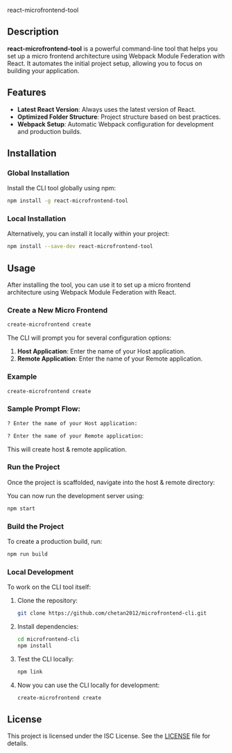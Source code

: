 react-microfrontend-tool

## Description

**react-microfrontend-tool** is a powerful command-line tool that helps you set up a micro frontend architecture using Webpack Module Federation with React. It automates the initial project setup, allowing you to focus on building your application.

## Features

- **Latest React Version**: Always uses the latest version of React.
- **Optimized Folder Structure**: Project structure based on best practices.
- **Webpack Setup**: Automatic Webpack configuration for development and production builds.

## Installation

### Global Installation

Install the CLI tool globally using npm:

```bash
npm install -g react-microfrontend-tool
```

### Local Installation

Alternatively, you can install it locally within your project:

```bash
npm install --save-dev react-microfrontend-tool
```

## Usage

After installing the tool, you can use it to set up a micro frontend architecture using Webpack Module Federation with React.

### Create a New Micro Frontend

```bash
create-microfrontend create 
```

The CLI will prompt you for several configuration options:

1. **Host Application**: Enter the name of your Host application.
2. **Remote Application**: Enter the name of your Remote application.


### Example

```bash
create-microfrontend create
```

### Sample Prompt Flow:

```bash
? Enter the name of your Host application:

? Enter the name of your Remote application:
```

This will create host & remote application.

### Run the Project

Once the project is scaffolded, navigate into the host & remote directory:


You can now run the development server using:

```bash
npm start
```

### Build the Project

To create a production build, run:

```bash
npm run build
```

### Local Development

To work on the CLI tool itself:

1. Clone the repository:

   ```bash
   git clone https://github.com/chetan2012/microfrontend-cli.git
   ```

2. Install dependencies:

   ```bash
   cd microfrontend-cli
   npm install
   ```

3. Test the CLI locally:

   ```bash
   npm link
   ```

4. Now you can use the CLI locally for development:

   ```bash
   create-microfrontend create
   ```

## License

This project is licensed under the ISC License. See the [LICENSE](./LICENSE) file for details.